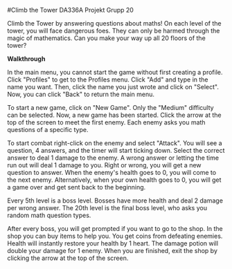 #Climb the Tower DA336A Projekt Grupp 20

Climb the Tower by answering questions about maths! On each level of the tower, 
you will face dangerous foes. They can only be harmed through the magic of mathematics. 
Can you make your way up all 20 floors of the tower?

**Walkthrough**

In the main menu, you cannot start the game without first creating a profile. Click 
"Profiles" to get to the Profiles menu. Click "Add" and type in the name you want. Then, 
click the name you just wrote and click on "Select". Now, you can click "Back" to return 
the main menu.

To start a new game, click on "New Game". Only the "Medium" difficulty can be selected. 
Now, a new game has been started. Click the arrow at the top of the screen to meet the 
first enemy. Each enemy asks you math questions of a specific type.

To start combat right-click on the enemy and select "Attack". You will see a question, 
4 answers, and the timer will start ticking down. Select the correct answer to deal 1 
damage to the enemy. A wrong answer or letting the time run out will deal 1 damage to 
you. Right or wrong, you will get a new question to answer. When the enemy's health
goes to 0, you will come to the next enemy. Alternatively, when your own health goes
to 0, you will get a game over and get sent back to the beginning.

Every 5th level is a boss level. Bosses have more health and deal 2 damage per wrong
answer. The 20th level is the final boss level, who asks you random math question types.

After every boss, you will get prompted if you want to go to the shop. In the shop you
can buy items to help you. You get coins from defeating enemies. Health will instantly
restore your health by 1 heart. The damage potion will double your damage for 1 enemy.
When you are finished, exit the shop by clicking the arrow at the top of the screen.




